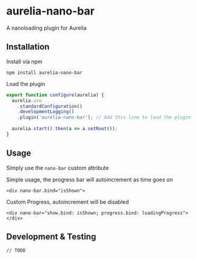 # aurelia-nano-bar
A nanoloading plugin for Aurelia

## Installation

Install via npm

`npm install aurelia-nano-bar`

Load the plugin
```javascript
export function configure(aurelia) {
  aurelia.use
    .standardConfiguration()
    .developmentLogging()
    .plugin('aurelia-nano-bar'); // Add this line to load the plugin
    
  aurelia.start().then(a => a.setRoot());
}
```

## Usage

Simply use the `nano-bar` custom attribute

Simple usage, the progress bar will autoincrement as time goes on

`<div nano-bar.bind="isShown">`

Custom Progress, autoincrement will be disabled

`<div nano-bar="show.bind: isShown; progress.bind: loadingProgress"></div>`


## Development & Testing
`// TODO`
